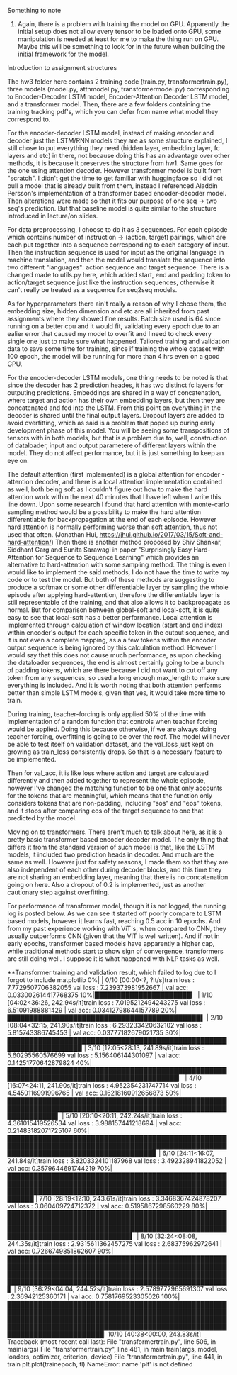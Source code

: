 Something to note

1. Again, there is a problem with training the model on GPU. Apparently the initial setup does not allow every tensor
to be loaded onto GPU, some manipulation is needed at least for me to make the thing run on GPU. Maybe this will be something
to look for in the future when building the initial framework for the model.


Introduction to assignment structures

The hw3 folder here contains 2 training code (train.py, transformertrain.py), three models (model.py, attnmodel.py, transformermodel.py)
corresponding to Encoder-Decoder LSTM model, Encoder-Attention Decoder LSTM model, and a transformer model. Then, there are a few folders
containing the training tracking pdf's, which you can defer from name what model they correspond to.

For the encoder-decoder LSTM model, instead of making encoder and decoder just the LSTM/RNN models they are as some structure explained,
I still chose to put everything they need (hidden layer, embedding layer, fc layers and etc) in there, not because doing this has an
advantage over other methods, it is because it preserves the structure from hw1. Same goes for the one using attention decoder. However
transformer model is built from "scratch". I didn't get the time to get familiar with huggingface so I did not pull a model that is already 
built from them, instead I referenced Aladdin Persson's implementation of a transformer based encoder-decoder model. Then alterations were
made so that it fits our purpose of one seq -> two seq's prediction. But that baseline model is quite similar to the structure introduced 
in lecture/on slides.

For data preprocessing, I choose to do it as 3 sequences. For each episode which contains number of instruction -> (action, target)
pairings, which are each put together into a sequence corresponding to each category of input. Then the instruction sequence is used
for input as the original language in machine translation, and then the model would translate the sequence into two different "languages":
action sequence and target sequence. There is a changed made to utils.py here, which added start, end and padding token to action/target
sequence just like the instruction sequences, otherwise it can't really be treated as a sequence for seq2seq models.

As for hyperparameters there ain't really a reason of why I chose them, the embedding size, hidden dimension and etc are all inherited from
past assignments where they showed fine results. Batch size used is 64 since running on a better cpu and it would fit, validating every epoch
due to an ealier error that caused my model to overfit and I need to check every single one just to make sure what happened. Tailored training
and validation data to save some time for training, since if training the whole dataset with 100 epoch, the model will be running for more than
4 hrs even on a good GPU.

For the encoder-decoder LSTM models, one thing needs to be noted is that since the decoder has 2 prediction heades, it has two distinct fc layers
for outputing predictions. Embeddings are shared in a way of concatenation, where target and action has their own embedding layers, but then
they are concatenated and fed into the LSTM. From this point on everything in the decoder is shared until the final output layers. Dropout layers
are added to avoid overfitting, which as said is a problem that poped up during early development phase of this model. You will be seeing some 
transpositions of tensors with in both models, but that is a problem due to, well, construction of dataloader, input and output parametere of
different layers within the model. They do not affect performance, but it is just something to keep an eye on.

The default attention (first implemented) is a global attention for encoder - attention decoder, and there is a local attention implementation
contained as well, both being soft as I couldn't figure out how to make the hard attention work within the next 40 minutes that I have left when I 
write this line down. Upon some research I found that hard attention with monte-carlo sampling method would be a possibility to make the hard
attention differentiable for backpropagation at the end of each episode. However hard attention is normally performing worse than soft attention,
thus not used that often. (Jonathan Hui, https://jhui.github.io/2017/03/15/Soft-and-hard-attention/) Then there is another method proposed by
Shiv Shankar, Siddhant Garg and Sunita Sarawagi in paper "Surprisingly Easy Hard-Attention for Sequence to Sequence Learning" which provides
an alternative to hard-attention with some sampling method. The thing is even I would like to implement the said methods, I do not have the time
to write my code or to test the model. But both of these methods are suggesting to produce a softmax or some other differentiable layer by sampling
the whole episode after applying hard-attention, therefore the differentiable layer is still representable of the training, and that also allows
it to backpropagate as normal. But for comparison between global-soft and local-soft, it is quite easy to see that local-soft has a better performance. 
Local attention is implemented through calculation of window location (start and end index) within encoder's output for each specific token in the output 
sequence, and it is not even a complete mapping, as a a few tokens within the encoder output sequence is being ignored by this calculation method.
However I would say that this does not cause much performance, as upon checking the dataloader sequences, the end is almost certainly going to be 
a bunch of padding tokens, which are there because I did not want to cut off any token from any sequences, so used a long enough max_length to make 
sure everything is included. And it is worth noting that both attention performs better than simple LSTM models, given that yes, it would take more 
time to train.

During training, teacher-forcing is only applied 50% of the time with implementation of a random function that controls when teacher forcing would
be applied. Doing this because otherwise, if we are always doing teacher forcing, overfitting is going to be over the roof. The model will
never be able to test itself on validation dataset, and the val_loss just kept on growing as train_loss consistently drops. So that is a necessary
feature to be implemented.

Then for val_acc, it is like loss where action and target are calculated differently and then added together to represent the whole episode,
however I've changed the matching function to be one that only accounts for the tokens that are meaningful, which means that the function
only considers tokens that are non-padding, including "sos" and "eos" tokens, and it stops after comparing eos of the target sequence to 
one that predicted by the model.

Moving on to transformers. There aren't much to talk about here, as it is a pretty basic transformer based encoder decoder model. The only thing
that differs it from the standard version of such model is that, like the LSTM models, it included two prediction heads in decoder. And much are 
the same as well. However just for safety reasons, I made them so that they are also independent of each other during decoder blocks, and this time
they are not sharing an embedding layer, meaning that there is no concatenation going on here. Also a dropout of 0.2 is implemented, just as
another cautionary step against overfitting.

For performance of transformer model, though it is not logged, the running log is posted below. As we can see it started off poorly compare to
LSTM based models, however it learns fast, reaching 0.5 acc in 10 epochs. And from my past experience working with ViT's, when compared to CNN,
they usually outperforms CNN (given that the ViT is well written). And if not in early epochs, transformer based models have apparently a higher
cap, while traditional methods start to show sign of convergence, transformers are still doing well. I suppose it is what happened with NLP
tasks as well.


**Transformer training and validation result, which failed to log due to I forgot to include matplotlib
  0%|                                                                                                                                                                                                                                        | 0/10 [00:00<?, ?it/s]train loss : 7.7729507706382055
val loss : 7.239373981952667 | val acc: 0.033002614417768375
 10%|██████████████████████▎                                                                                                                                                                                                        | 1/10 [04:02<36:26, 242.94s/it]train loss : 7.0195212494243275
val loss : 6.51091988881429 | val acc: 0.03412798644157789
 20%|████████████████████████████████████████████▌                                                                                                                                                                                  | 2/10 [08:04<32:15, 241.90s/it]train loss : 6.293233420632102
val loss : 5.815743386745453 | val acc: 0.03777182679021735
 30%|██████████████████████████████████████████████████████████████████▉                                                                                                                                                            | 3/10 [12:05<28:13, 241.89s/it]train loss : 5.60295560576699
val loss : 5.156406144301097 | val acc: 0.14251770642879824
 40%|█████████████████████████████████████████████████████████████████████████████████████████▏                                                                                                                                     | 4/10 [16:07<24:11, 241.90s/it]train loss : 4.952354231747714
val loss : 4.5450116991996765 | val acc: 0.16218160912656873
 50%|███████████████████████████████████████████████████████████████████████████████████████████████████████████████▌                                                                                                               | 5/10 [20:10<20:11, 242.24s/it]train loss : 4.361015419526534
val loss : 3.988157441218694 | val acc: 0.21483182071725107
 60%|█████████████████████████████████████████████████████████████████████████████████████████████████████████████████████████████████████▊                                                                                         | 6/10 [24:11<16:07, 241.84s/it]train loss : 3.8203324101187968
val loss : 3.492328941822052 | val acc: 0.3579644691744219
 70%|████████████████████████████████████████████████████████████████████████████████████████████████████████████████████████████████████████████████████████████                                                                   | 7/10 [28:19<12:10, 243.61s/it]train loss : 3.3468367424878207
val loss : 3.060409724712372 | val acc: 0.5195867298560229
 80%|██████████████████████████████████████████████████████████████████████████████████████████████████████████████████████████████████████████████████████████████████████████████████▍                                            | 8/10 [32:24<08:08, 244.35s/it]train loss : 2.9315611362457275
val loss : 2.68375962972641 | val acc: 0.7266749851862607
 90%|████████████████████████████████████████████████████████████████████████████████████████████████████████████████████████████████████████████████████████████████████████████████████████████████████████▋                      | 9/10 [36:29<04:04, 244.52s/it]train loss : 2.5789772965691307
val loss : 2.36942125360171 | val acc: 0.7581769523305026
100%|██████████████████████████████████████████████████████████████████████████████████████████████████████████████████████████████████████████████████████████████████████████████████████████████████████████████████████████████| 10/10 [40:38<00:00, 243.83s/it]
Traceback (most recent call last):
  File "transformertrain.py", line 506, in <module>
    main(args)
  File "transformertrain.py", line 481, in main
    train(args, model, loaders, optimizer, criterion, device)
  File "transformertrain.py", line 441, in train
    plt.plot(trainepoch, tl)
NameError: name 'plt' is not defined